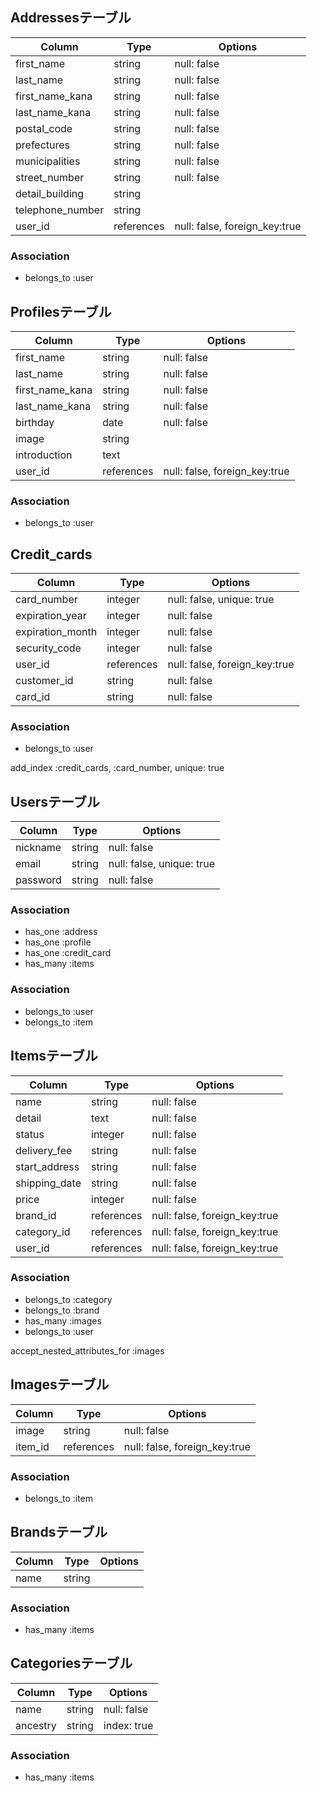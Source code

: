 ## Addressesテーブル
|Column|Type|Options|
|------|----|-------|
|first_name|string|null: false|
|last_name|string|null: false|
|first_name_kana|string|null: false|
|last_name_kana|string|null: false|
|postal_code|string|null: false|
|prefectures|string|null: false|
|municipalities|string|null: false|
|street_number|string|null: false|
|detail_building|string|
|telephone_number|string|
|user_id|references|null: false, foreign_key:true|

### Association
- belongs_to :user


## Profilesテーブル
|Column|Type|Options|
|------|----|-------|
|first_name|string|null: false|
|last_name|string|null: false|
|first_name_kana|string|null: false|
|last_name_kana|string|null: false|
|birthday|date|null: false|
|image|string|
|introduction|text|
|user_id|references|null: false, foreign_key:true|

### Association
- belongs_to :user


## Credit_cards
|Column|Type|Options|
|------|----|-------|
|card_number|integer|null: false, unique: true|
|expiration_year|integer|null: false|
|expiration_month|integer|null: false|
|security_code|integer|null: false|
|user_id|references|null: false, foreign_key:true|
|customer_id|string|null: false|
|card_id|string|null: false|

### Association
- belongs_to :user

add_index :credit_cards, :card_number, unique: true


## Usersテーブル
|Column|Type|Options|
|------|----|-------|
|nickname|string|null: false|
|email|string|null: false, unique: true|
|password|string|null: false|

### Association
- has_one :address
- has_one :profile
- has_one :credit_card
- has_many :items

### Association
- belongs_to :user
- belongs_to :item


## Itemsテーブル
|Column|Type|Options|
|------|----|-------|
|name|string|null: false|
|detail|text|null: false|
|status|integer|null: false|
|delivery_fee|string|null: false|
|start_address|string|null: false|
|shipping_date|string|null: false|
|price|integer|null: false|
|brand_id|references|null: false, foreign_key:true|
|category_id|references|null: false, foreign_key:true|
|user_id|references|null: false, foreign_key:true|

### Association
- belongs_to :category
- belongs_to :brand
- has_many :images
- belongs_to :user

accept_nested_attributes_for :images

## Imagesテーブル
|Column|Type|Options|
|------|----|-------|
|image|string|null: false|
|item_id|references|null: false, foreign_key:true|

### Association
- belongs_to :item


## Brandsテーブル
|Column|Type|Options|
|------|----|-------|
|name|string|

### Association
- has_many :items


## Categoriesテーブル
|Column|Type|Options|
|------|----|-------|
|name|string|null: false|
|ancestry|string|index: true|

### Association
- has_many :items


